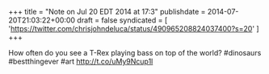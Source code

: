 +++
title = "Note on Jul 20 EDT 2014 at 17:3"
publishdate = 2014-07-20T21:03:22+00:00
draft = false
syndicated = [ 'https://twitter.com/chrisjohndeluca/status/490965208824037400?s=20' ]
+++

How often do you see a T-Rex playing bass on top of the world? #dinosaurs #bestthingever #art http://t.co/uMy9Ncup1l
